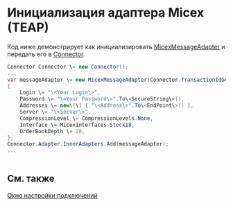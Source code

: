 # Инициализация адаптера Micex (TEAP)

Код ниже демонстрирует как инициализировать [MicexMessageAdapter](../api/StockSharp.Micex.MicexMessageAdapter.html) и передать его в [Connector](../api/StockSharp.Algo.Connector.html).

```cs
Connector Connector \= new Connector();				
...				
var messageAdapter \= new MicexMessageAdapter(Connector.TransactionIdGenerator)
{
    Login \= "\<Your Login\>",
    Password \= "\<Your Password\>".To\<SecureString\>(),
    Addresses \= new\[\] { "\<Address\>".To\<EndPoint\>() },
	Server \= "\<Server\>",
	CompressionLevel \= CompressionLevels.None,
	Interface \= MicexInterfaces.Stock18,
	OrderBookDepth \= 20,
};
Connector.Adapter.InnerAdapters.Add(messageAdapter);
...	
							
```

## См. также

[Окно настройки подключений](API_UI_ConnectorWindow.md)
